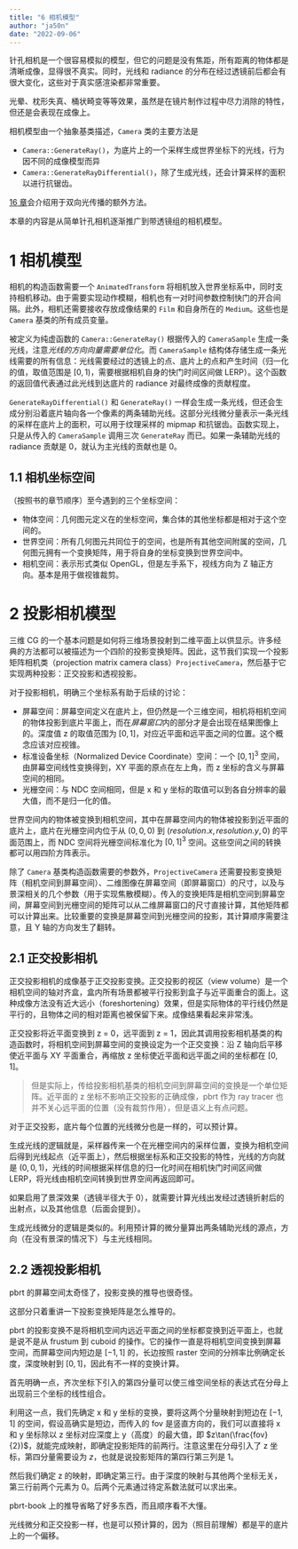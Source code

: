 ```yaml
---
title: "6 相机模型"
author: "ja50n"
date: "2022-09-06"
---
```


针孔相机是一个很容易模拟的模型，但它的问题是没有焦距，所有距离的物体都是清晰成像，显得很不真实。同时，光线和 radiance 的分布在经过透镜前后都会有很大变化，这些对于真实感渲染都非常重要。

光晕、枕形失真、桶状畸变等等效果，虽然是在镜片制作过程中尽力消除的特性，但还是会表现在成像上。

相机模型由一个抽象基类描述，`Camera` 类的主要方法是

- `Camera::GenerateRay()`，为底片上的一个采样生成世界坐标下的光线，行为因不同的成像模型而异
- `Camera::GenerateRayDifferential()`，除了生成光线，还会计算采样的面积以进行抗锯齿。

<!-- TODO add the chapter 16 reference -->

[16 章]()会介绍用于双向光传播的额外方法。

本章的内容是从简单针孔相机逐渐推广到带透镜组的相机模型。

# 1 相机模型

相机的构造函数需要一个 `AnimatedTransform` 将相机放入世界坐标系中，同时支持相机移动。由于需要实现动作模糊，相机也有一对时间参数控制快门的开合间隔。此外，相机还需要接收存放成像结果的 `Film` 和自身所在的 `Medium`。这些也是 `Camera` 基类的所有成员变量。

被定义为纯虚函数的 `Camera::GenerateRay()` 根据传入的 `CameraSample` 生成一条光线，注意*光线的方向向量需要单位化*。而 `CameraSample` 结构体存储生成一条光线需要的所有信息：光线需要经过的透镜上的点、底片上的点和产生时间（归一化的值，取值范围是 $[0, 1)$，需要根据相机自身的快门时间区间做 LERP）。这个函数的返回值代表通过此光线到达底片的 radiance 对最终成像的贡献程度。

`GenerateRayDifferential()` 和 `GenerateRay()` 一样会生成一条光线，但还会生成分别沿着底片轴向各一个像素的两条辅助光线。这部分光线微分量表示一条光线的采样在底片上的面积，可以用于纹理采样的 mipmap 和抗锯齿。函数实现上，只是从传入的 `CameraSample` 调用三次 `GenerateRay` 而已。如果一条辅助光线的 radiance 贡献是 0，就认为主光线的贡献也是 0。

## 1.1 相机坐标空间

（按照书的章节顺序）至今遇到的三个坐标空间：

- 物体空间：几何图元定义在的坐标空间，集合体的其他坐标都是相对于这个空间的。
- 世界空间：所有几何图元共同位于的空间，也是所有其他空间附属的空间，几何图元拥有一个变换矩阵，用于将自身的坐标变换到世界空间中。
- 相机空间：表示形式类似 OpenGL，但是左手系下，视线方向为 Z 轴正方向。基本是用于做视锥裁剪。

# 2 投影相机模型

三维 CG 的一个基本问题是如何将三维场景投射到二维平面上以供显示。许多经典的方法都可以被描述为一个四阶的投影变换矩阵。因此，这节我们实现一个投影矩阵相机类（projection matrix camera class）`ProjectiveCamera`，然后基于它实现两种投影：正交投影和透视投影。

对于投影相机，明确三个坐标系有助于后续的讨论：

- 屏幕空间：屏幕空间定义在底片上，但仍然是一个三维空间，相机将相机空间的物体投影到底片平面上，而在*屏幕窗口*内的部分才是会出现在结果图像上的。深度值 z 的取值范围为 $[0, 1]$，对应近平面和远平面之间的位置。这个概念应该对应视锥。
- 标准设备坐标（Normalized Device Coordinate）空间：一个 $[0, 1]^3$ 空间，由屏幕空间线性变换得到，XY 平面的原点在左上角，而 z 坐标的含义与屏幕空间的相同。
- 光栅空间：与 NDC 空间相同，但是 x 和 y 坐标的取值可以到各自分辨率的最大值，而不是归一化的值。

世界空间内的物体被变换到相机空间，其中在屏幕空间内的物体被投影到近平面的底片上，底片在光栅空间内位于从 $(0, 0, 0)$ 到 $(resolution.x, resolution.y, 0)$ 的平面范围上，而 NDC 空间将光栅空间标准化为 $[0, 1]^3$ 空间。这些空间之间的转换都可以用四阶方阵表示。

除了 `Camera` 基类构造函数需要的参数外，`ProjectiveCamera` 还需要投影变换矩阵（相机空间到屏幕空间）、二维图像在屏幕空间（即屏幕窗口）的尺寸，以及与景深相关的几个参数（用于实现焦散模糊）。传入的变换矩阵是相机空间到屏幕空间，屏幕空间到光栅空间的矩阵可以从二维屏幕窗口的尺寸直接计算，其他矩阵都可以计算出来。比较重要的变换是屏幕空间到光栅空间的投影，其计算顺序需要注意，且 Y 轴的方向发生了翻转。

<!-- TODO 翻转改变了手性，这个有副作用吗？ -->

## 2.1 正交投影相机

正交投影相机的成像基于正交投影变换。正交投影的视区（view volume）是一个相机空间的轴对齐盒，盒内所有场景都被平行投影到盒子与近平面重合的面上。这种成像方法没有近大远小（foreshortening）效果，但是实际物体的平行线仍然是平行的，且物体之间的相对距离也被保留下来。成像结果看起来非常浅。

正交投影将近平面变换到 z = 0，远平面到 z = 1，因此其调用投影相机基类的构造函数时，将相机空间到屏幕空间的变换设定为一个正交变换：沿 Z 轴向后平移使近平面与 XY 平面重合，再缩放 z 坐标使近平面和远平面之间的坐标都在 $[0, 1]$。

> 但是实际上，传给投影相机基类的相机空间到屏幕空间的变换是一个单位矩阵。近平面的 z 坐标不影响正交投影的正确成像，pbrt 作为 ray tracer 也并不关心远平面的位置（没有裁剪作用），但是语义上有点问题。

对于正交投影，底片每个位置的光线微分也是一样的，可以预计算。

生成光线的逻辑就是，采样器传来一个在光栅空间内的采样位置，变换为相机空间后得到光线起点（近平面上），然后根据坐标系和正交投影的特性，光线的方向就是 $(0, 0, 1)$，光线的时间根据采样信息的归一化时间在相机快门时间区间做 LERP，将光线由相机空间转换到世界空间再返回即可。

如果启用了景深效果（透镜半径大于 0），就需要计算光线出发经过透镜折射后的出射点，以及其他信息（后面会提到）。

生成光线微分的逻辑是类似的。利用预计算的微分量算出两条辅助光线的源点，方向（在没有景深的情况下）与主光线相同。

## 2.2 透视投影相机

pbrt 的屏幕空间太奇怪了，投影变换的推导也很奇怪。

这部分只着重讲一下投影变换矩阵是怎么推导的。

pbrt 的投影变换不是将相机空间内远近平面之间的坐标都变换到近平面上，也就是说不是从 frustum 到 cuboid 的操作。它的操作一直是将相机空间变换到屏幕空间，而屏幕空间内短边是 $[-1, 1]$ 的，长边按照 raster 空间的分辨率比例确定长度，深度映射到 $[0, 1]$，因此有不一样的变换计算。

首先明确一点，齐次坐标下引入的第四分量可以使三维空间坐标的表达式在分母上出现前三个坐标的线性组合。

利用这一点，我们先确定 x 和 y 坐标的变换，要将这两个分量映射到短边在 $[-1, 1]$ 的空间，假设高确实是短边，而传入的 fov 是竖直方向的，我们可以直接将 x 和 y 坐标除以 z 坐标对应深度上 y（高度）的最大值，即 $z\tan(\frac{fov}{2})$，就能完成映射，即确定投影矩阵的前两行。注意这里在分母引入了 z 坐标，第四分量需要设为 $z$，也就是说投影矩阵的第四行第三列是 $1$。

然后我们确定 z 的映射，即确定第三行。由于深度的映射与其他两个坐标无关，第三行前两个元素为 $0$。后两个元素通过待定系数法就可以求出来。

pbrt-book 上的推导省略了好多东西，而且顺序看不大懂。

<!-- TODO 屏幕空间的近平面保持了原始分辨率的比例，只有短边的取值在 $[-1, 1]$。这块的作用和要注意的地方后面要补上。 -->

光线微分和正交投影一样，也是可以预计算的，因为（照目前理解）都是平的底片上的一个偏移。

<!-- TODO 光线微分的原理到底是什么 -->

<!-- TODO 6.2.2 及之后跳过 -->

